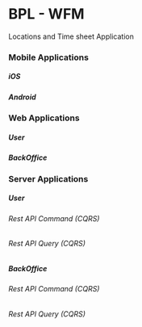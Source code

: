 # BPL - WFM
Locations and Time sheet Application

### Mobile Applications
##### iOS
##### Android

### Web Applications
##### User
##### BackOffice

### Server Applications

##### User 
###### Rest API Command (CQRS)
###### Rest API Query (CQRS)

##### BackOffice 
###### Rest API Command (CQRS)
###### Rest API Query (CQRS)
